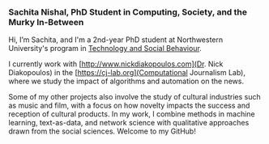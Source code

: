 ### Sachita Nishal, PhD Student in Computing, Society, and the Murky In-Between

Hi, I’m Sachita, and I'm a 2nd-year PhD student at Northwestern University's program in [Technology and Social Behaviour](https://tsb.northwestern.edu/). 

I currently work with [http://www.nickdiakopoulos.com](Dr. Nick Diakopoulos) in the [https://cj-lab.org](Computational Journalism Lab), where we study the impact of algorithms and automation on the news. 

Some of my other projects also involve the study of cultural industries such as music and film, with a focus on how novelty impacts the success and reception of cultural products. In my work, I combine methods in machine learning, text-as-data, and network science with qualitative approaches drawn from the social sciences. Welcome to my GitHub!


<!--
**nishalsach/nishalsach** is a ✨ _special_ ✨ repository because its `README.md` (this file) appears on your GitHub profile.

Here are some ideas to get you started:

- 🔭 I’m currently working on ...
- 🌱 I’m currently learning ...
- 👯 I’m looking to collaborate on ...
- 🤔 I’m looking for help with ...
- 💬 Ask me about ...
- 📫 How to reach me: ...
- 😄 Pronouns: ...
- ⚡ Fun fact: ...
-->
